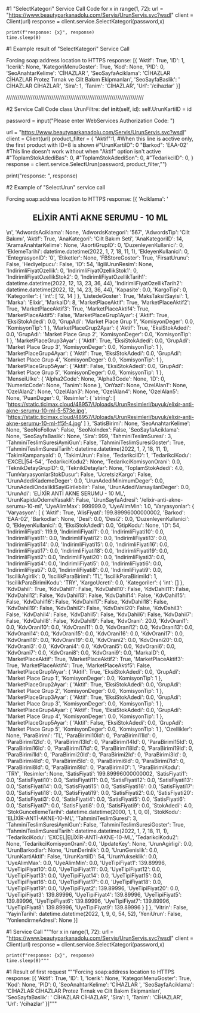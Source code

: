 #1 "SelectKategori" Service Call Code
for x in range(1, 72):
    url = "https://www.beautyparkanadolu.com/Servis/UrunServis.svc?wsdl"
    client = Client(url)
    response = client.service.SelectKategori(password,x)

    print(f"response: {x}", response)
    time.sleep(8)
#1 Example result of "SelectKategori" Service Call

Forcing soap:address location to HTTPS
response:  [{
    'Aktif': True,
    'ID': 1,
    'Icerik': None,
    'KategoriMenuGoster': True,
    'Kod': None,
    'PID': 0,
    'SeoAnahtarKelime': 'CİHAZLAR ',
    'SeoSayfaAciklama': 'CİHAZLAR CİHAZLAR Protez Tırnak ve Cilt Bakım Ekipmanları',
    'SeoSayfaBaslik': ' CİHAZLAR CİHAZLAR',
    'Sira': 1,
    'Tanim': 'CİHAZLAR',
    'Url': '/cihazlar'
}]

/////////////////////////////////////////////////////////////////////////

#2 Service Call Code
class UrunFiltre:
    def __init__(self, id):
        self.UrunKartiID = id


password = input("Please enter WebServices Authorization Code: ")

url = "https://www.beautyparkanadolu.com/Servis/UrunServis.svc?wsdl"
client = Client(url)
product_filter = {
    "Aktif":1, #When this line is acctive only, the first product with ID=8 is shown
    #"UrunKartiID": 0
    "Barkod": 'EAA-02' #This line doesn't work without when "Aktif" option isn't active
    #"ToplamStokAdediBas": 0,
    #"ToplamStokAdediSon": 0,
    #"TedarikciID": 0,
}
response = client.service.SelectUrun(password, product_filter,"")

print("response: ", response)


#2 Example of "SelectUrun" service call

Forcing soap:address location to HTTPS
response:  [{
    'Aciklama': '<h2 style="text-align: center;"><strong>ELİXİR ANTİ AKNE SERUMU - 10 ML</strong></h2>\n',
    'AdwordsAciklama': None,
    'AdwordsKategori': '567',
    'AdwordsTip': 'Cilt Bakımı',
    'Aktif': True,
    'AnaKategori': 'Cilt Bakım Seti',
    'AnaKategoriID': 14,
    'AramaAnahtarKelime': None,
    'AsortiGrupID': 0,
    'DuzenleyenKullanici': 0,
    'EklemeTarihi': datetime.datetime(2022, 1, 7, 18, 11, 1),
    'EkleyenKullanici': 0,
    'EntegrasyonID': '0',
    'Etiketler': None,
    'FBStoreGoster': True,
    'FirsatUrunu': False,
    'HediyeIpucu': False,
    'ID': 54,
    'IlgiliUrunResim': None,
    'IndirimliFiyatOzellik': 0,
    'IndirimliFiyatOzellikStok1': 0,
    'IndirimliFiyatOzellikStok2': 0,
    'IndirimliFiyatOzellikTarih1': datetime.datetime(2022, 12, 13, 23, 36, 44),
    'IndirimliFiyatOzellikTarih2': datetime.datetime(2022, 12, 14, 23, 36, 44),
    'Kapasite': 0.0,
    'KargoTipi': 0,
    'Kategoriler': {
        'int': [
            12,
            14
        ]
    },
    'ListedeGoster': True,
    'MaksTaksitSayisi': 1,
    'Marka': 'Elixir',
    'MarkaID': 8,
    'MarketPlaceAktif': True,
    'MarketPlaceAktif2': True,
    'MarketPlaceAktif3': True,
    'MarketPlaceAktif4': True,
    'MarketPlaceAktif5': False,
    'MarketPlaceGrup1Ayar': {
        'Aktif': True,
        'EksiStokAdedi': 0.0,
        'GrupAdi': 'Market Place Grup 1',
        'KomisyonDeger': 0.0,
        'KomisyonTip': 1
    },
    'MarketPlaceGrup2Ayar': {
        'Aktif': True,
        'EksiStokAdedi': 0.0,
        'GrupAdi': 'Market Place Grup 2',
        'KomisyonDeger': 0.0,
        'KomisyonTip': 1
    },
    'MarketPlaceGrup3Ayar': {
        'Aktif': True,
        'EksiStokAdedi': 0.0,
        'GrupAdi': 'Market Place Grup 3',
        'KomisyonDeger': 0.0,
        'KomisyonTip': 1
    },
    'MarketPlaceGrup4Ayar': {
        'Aktif': True,
        'EksiStokAdedi': 0.0,
        'GrupAdi': 'Market Place Grup 4',
        'KomisyonDeger': 0.0,
        'KomisyonTip': 1
    },
    'MarketPlaceGrup5Ayar': {
        'Aktif': False,
        'EksiStokAdedi': 0.0,
        'GrupAdi': 'Market Place Grup 5',
        'KomisyonDeger': 0.0,
        'KomisyonTip': 1
    },
    'MenseiUlke': {
        'Alpha2Code': None,
        'Alpha3Code': None,
        'ID': 0,
        'NumericCode': None,
        'Tanim': None
    },
    'OnYazi': None,
    'OzelAlan1': None,
    'OzelAlan2': None,
    'OzelAlan3': None,
    'OzelAlan4': None,
    'OzelAlan5': None,
    'PuanDeger': 0,
    'Resimler': {
        'string': [
            'https://static.ticimax.cloud/48957/Uploads/UrunResimleri/buyuk/elixir-anti-akne-serumu-10-ml-5-573e.jpg',
            'https://static.ticimax.cloud/48957/Uploads/UrunResimleri/buyuk/elixir-anti-akne-serumu-10-ml-ff5f-4.jpg'
        ]
    },
    'SatisBirimi': None,
    'SeoAnahtarKelime': None,
    'SeoNoFollow': False,
    'SeoNoIndex': False,
    'SeoSayfaAciklama': None,
    'SeoSayfaBaslik': None,
    'Sira': 999,
    'TahminiTeslimSuresi': 3,
    'TahminiTeslimSuresiAyniGun': False,
    'TahminiTeslimSuresiGoster': True,
    'TahminiTeslimSuresiTarih': datetime.datetime(2022, 1, 7, 18, 11, 1),
    'TakimKampanyaId': 0,
    'TakimUrun': False,
    'TedarikciID': 1,
    'TedarikciKodu': 'EXCEL|54-54',
    'TedarikciKodu2': None,
    'TedarikciKomisyonOrani': 0.0,
    'TeknikDetayGrupID': 0,
    'TeknikDetaylar': None,
    'ToplamStokAdedi': 4.0,
    'TumVaryasyonlarStokDusur': False,
    'UcretsizKargo': False,
    'UrunAdediKademeDeger': 0.0,
    'UrunAdediMinimumDeger': 0.0,
    'UrunAdediOndalikliSayiGirilebilir': False,
    'UrunAdediVarsayilanDeger': 0.0,
    'UrunAdi': 'ELİXİR ANTİ AKNE SERUMU - 10 ML',
    'UrunKapidaOdemeYasakli': False,
    'UrunSayfaAdresi': '/elixir-anti-akne-serumu-10-ml',
    'UyeAlimMax': 999999.0,
    'UyeAlimMin': 1.0,
    'Varyasyonlar': {
        'Varyasyon': [
            {
                'Aktif': True,
                'AlisFiyati': 199.89996000000002,
                'Barkod': 'EAA-02',
                'Barkodlar': None,
                'Desi': 0.0,
                'Desi2': 0.0,
                'DuzenleyenKullanici': 0,
                'EkleyenKullanici': 0,
                'EksiStokAdedi': 0.0,
                'GtipKodu': None,
                'ID': 54,
                'IndirimliFiyati': 119.9,
                'IndirimliFiyati1': 0.0,
                'IndirimliFiyati10': 0.0,
                'IndirimliFiyati11': 0.0,
                'IndirimliFiyati12': 0.0,
                'IndirimliFiyati13': 0.0,
                'IndirimliFiyati14': 0.0,
                'IndirimliFiyati15': 0.0,
                'IndirimliFiyati16': 0.0,
                'IndirimliFiyati17': 0.0,
                'IndirimliFiyati18': 0.0,
                'IndirimliFiyati19': 0.0,
                'IndirimliFiyati2': 0.0,
                'IndirimliFiyati20': 0.0,
                'IndirimliFiyati3': 0.0,
                'IndirimliFiyati4': 0.0,
                'IndirimliFiyati5': 0.0,
                'IndirimliFiyati6': 0.0,
                'IndirimliFiyati7': 0.0,
                'IndirimliFiyati8': 0.0,
                'IndirimliFiyati9': 0.0,
                'IscilikAgirlik': 0,
                'IscilikParaBirimi': 'TL',
                'IscilikParaBirimiId': 1,
                'IscilikParaBirimiKodu': 'TRY',
                'KargoUcreti': 0.0,
                'Kategoriler': {
                    'int': []
                },
                'KdvDahil': True,
                'KdvDahil1': False,
                'KdvDahil10': False,
                'KdvDahil11': False,
                'KdvDahil12': False,
                'KdvDahil13': False,
                'KdvDahil14': False,
                'KdvDahil15': False,
                'KdvDahil16': False,
                'KdvDahil17': False,
                'KdvDahil18': False,
                'KdvDahil19': False,
                'KdvDahil2': False,
                'KdvDahil20': False,
                'KdvDahil3': False,
                'KdvDahil4': False,
                'KdvDahil5': False,
                'KdvDahil6': False,
                'KdvDahil7': False,
                'KdvDahil8': False,
                'KdvDahil9': False,
                'KdvOrani': 20.0,
                'KdvOrani1': 0.0,
                'KdvOrani10': 0.0,
                'KdvOrani11': 0.0,
                'KdvOrani12': 0.0,
                'KdvOrani13': 0.0,
                'KdvOrani14': 0.0,
                'KdvOrani15': 0.0,
                'KdvOrani16': 0.0,
                'KdvOrani17': 0.0,
                'KdvOrani18': 0.0,
                'KdvOrani19': 0.0,
                'KdvOrani2': 0.0,
                'KdvOrani20': 0.0,
                'KdvOrani3': 0.0,
                'KdvOrani4': 0.0,
                'KdvOrani5': 0.0,
                'KdvOrani6': 0.0,
                'KdvOrani7': 0.0,
                'KdvOrani8': 0.0,
                'KdvOrani9': 0.0,
                'MarkaID': 0,
                'MarketPlaceAktif': True,
                'MarketPlaceAktif2': True,
                'MarketPlaceAktif3': True,
                'MarketPlaceAktif4': True,
                'MarketPlaceAktif5': False,
                'MarketPlaceGrup1Ayar': {
                    'Aktif': True,
                    'EksiStokAdedi': 0.0,
                    'GrupAdi': 'Market Place Grup 1',
                    'KomisyonDeger': 0.0,
                    'KomisyonTip': 1
                },
                'MarketPlaceGrup2Ayar': {
                    'Aktif': True,
                    'EksiStokAdedi': 0.0,
                    'GrupAdi': 'Market Place Grup 2',
                    'KomisyonDeger': 0.0,
                    'KomisyonTip': 1
                },
                'MarketPlaceGrup3Ayar': {
                    'Aktif': True,
                    'EksiStokAdedi': 0.0,
                    'GrupAdi': 'Market Place Grup 3',
                    'KomisyonDeger': 0.0,
                    'KomisyonTip': 1
                },
                'MarketPlaceGrup4Ayar': {
                    'Aktif': True,
                    'EksiStokAdedi': 0.0,
                    'GrupAdi': 'Market Place Grup 4',
                    'KomisyonDeger': 0.0,
                    'KomisyonTip': 1
                },
                'MarketPlaceGrup5Ayar': {
                    'Aktif': False,
                    'EksiStokAdedi': 0.0,
                    'GrupAdi': 'Market Place Grup 5',
                    'KomisyonDeger': 0.0,
                    'KomisyonTip': 1
                },
                'Ozellikler': None,
                'ParaBirimi': 'TL',
                'ParaBirimi10Id': 0,
                'ParaBirimi11Id': 0,
                'ParaBirimi12Id': 0,
                'ParaBirimi13Id': 0,
                'ParaBirimi14Id': 0,
                'ParaBirimi15Id': 0,
                'ParaBirimi16Id': 0,
                'ParaBirimi17Id': 0,
                'ParaBirimi18Id': 0,
                'ParaBirimi19Id': 0,
                'ParaBirimi1Id': 0,
                'ParaBirimi20Id': 0,
                'ParaBirimi2Id': 0,
                'ParaBirimi3Id': 0,
                'ParaBirimi4Id': 0,
                'ParaBirimi5Id': 0,
                'ParaBirimi6Id': 0,
                'ParaBirimi7Id': 0,
                'ParaBirimi8Id': 0,
                'ParaBirimi9Id': 0,
                'ParaBirimiID': 1,
                'ParaBirimiKodu': 'TRY',
                'Resimler': None,
                'SatisFiyati': 199.89996000000002,
                'SatisFiyati1': 0.0,
                'SatisFiyati10': 0.0,
                'SatisFiyati11': 0.0,
                'SatisFiyati12': 0.0,
                'SatisFiyati13': 0.0,
                'SatisFiyati14': 0.0,
                'SatisFiyati15': 0.0,
                'SatisFiyati16': 0.0,
                'SatisFiyati17': 0.0,
                'SatisFiyati18': 0.0,
                'SatisFiyati19': 0.0,
                'SatisFiyati2': 0.0,
                'SatisFiyati20': 0.0,
                'SatisFiyati3': 0.0,
                'SatisFiyati4': 0.0,
                'SatisFiyati5': 0.0,
                'SatisFiyati6': 0.0,
                'SatisFiyati7': 0.0,
                'SatisFiyati8': 0.0,
                'SatisFiyati9': 0.0,
                'StokAdedi': 4.0,
                'StokGuncellemeTarihi': datetime.datetime(2000, 1, 1, 0, 0),
                'StokKodu': 'ELİXİR-ANTİ-AKNE-10-ML',
                'TahminiTeslimSuresi': 3,
                'TahminiTeslimSuresiAyniGun': False,
                'TahminiTeslimSuresiGoster': True,
                'TahminiTeslimSuresiTarih': datetime.datetime(2022, 1, 7, 18, 11, 1),
                'TedarikciKodu': 'EXCEL|ELİXİR-ANTİ-AKNE-10-ML',
                'TedarikciKodu2': None,
                'TedarikciKomisyonOrani': 0.0,
                'UpdateKey': None,
                'UrunAgirligi': 0.0,
                'UrunBarkodlar': None,
                'UrunDerinlik': 0.0,
                'UrunGenislik': 0.0,
                'UrunKartiAktif': False,
                'UrunKartiID': 54,
                'UrunYukseklik': 0.0,
                'UyeAlimMax': 0.0,
                'UyeAlimMin': 0.0,
                'UyeTipiFiyat1': 139.89996,
                'UyeTipiFiyat10': 0.0,
                'UyeTipiFiyat11': 0.0,
                'UyeTipiFiyat12': 0.0,
                'UyeTipiFiyat13': 0.0,
                'UyeTipiFiyat14': 0.0,
                'UyeTipiFiyat15': 0.0,
                'UyeTipiFiyat16': 0.0,
                'UyeTipiFiyat17': 0.0,
                'UyeTipiFiyat18': 0.0,
                'UyeTipiFiyat19': 0.0,
                'UyeTipiFiyat2': 139.89996,
                'UyeTipiFiyat20': 0.0,
                'UyeTipiFiyat3': 139.89996,
                'UyeTipiFiyat4': 139.89996,
                'UyeTipiFiyat5': 139.89996,
                'UyeTipiFiyat6': 139.89996,
                'UyeTipiFiyat7': 139.89996,
                'UyeTipiFiyat8': 139.89996,
                'UyeTipiFiyat9': 139.89996
            }
        ]
    },
    'Vitrin': False,
    'YayinTarihi': datetime.datetime(2022, 1, 9, 0, 54, 52),
    'YeniUrun': False,
    'YonlendirmeAdresi': None
}]


#1 Service Call
"""for x in range(1, 72):
    url = "https://www.beautyparkanadolu.com/Servis/UrunServis.svc?wsdl"
    client = Client(url)
    response = client.service.SelectKategori(password,x)

    print(f"response: {x}", response)
    time.sleep(8)"""
#1 Result of first request
"""Forcing soap:address location to HTTPS
response:  [{
    'Aktif': True,
    'ID': 1,
    'Icerik': None,
    'KategoriMenuGoster': True,
    'Kod': None,
    'PID': 0,
    'SeoAnahtarKelime': 'CİHAZLAR ',
    'SeoSayfaAciklama': 'CİHAZLAR CİHAZLAR Protez Tırnak ve Cilt Bakım Ekipmanları',
    'SeoSayfaBaslik': ' CİHAZLAR CİHAZLAR',
    'Sira': 1,
    'Tanim': 'CİHAZLAR',
    'Url': '/cihazlar'
}]"""